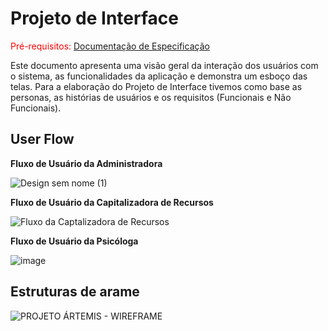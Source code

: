 
# Projeto de Interface

<span style="color:red">Pré-requisitos: <a href="2-Especificação do Projeto.md"> Documentação de Especificação</a></span>

Este documento apresenta uma visão geral da interação dos usuários com o sistema, as funcionalidades da aplicação e demonstra um esboço das telas. Para a elaboração do Projeto de Interface tivemos como base as personas, as histórias de usuários e os requisitos (Funcionais e Não Funcionais).

## User Flow

**Fluxo de Usuário da Administradora**

![Design sem nome (1)](https://user-images.githubusercontent.com/128847179/233697332-e16623c1-ca65-433b-9434-44d926f9adde.png)

**Fluxo de Usuário  da Capitalizadora de Recursos**

![Fluxo da Captalizadora de Recursos](https://user-images.githubusercontent.com/128915549/233746090-cf1ed37d-455c-4640-af70-61692c64206c.png)


**Fluxo de Usuário da Psicóloga**

![image](https://user-images.githubusercontent.com/128602472/233473714-70135bda-af37-43f9-b9e1-604474dc4932.png)


## Estruturas de arame

![PROJETO ÁRTEMIS - WIREFRAME](https://user-images.githubusercontent.com/129327473/233209645-e2bf7786-f1e6-426f-b61c-570ad21ddca1.png)


